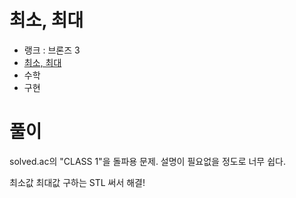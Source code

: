 # 최소, 최대

- 랭크 : 브론즈 3
- [최소, 최대](https://www.acmicpc.net/problem/10818)
- 수학
- 구현

# 풀이

solved.ac의 "CLASS 1"을 돌파용 문제. 설명이 필요없을 정도로 너무 쉽다.

최소값 최대값 구하는 STL 써서 해결!
